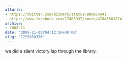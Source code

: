 ```yaml
---
alturls:
- https://twitter.com/bismark/status/990954041
- https://www.facebook.com/17803937/posts/47845501674
archive:
- 2008-11
date: '2008-11-05T04:12:56+00:00'
slug: '1225858376'
---
```


we did a silent victory lap through the library.

